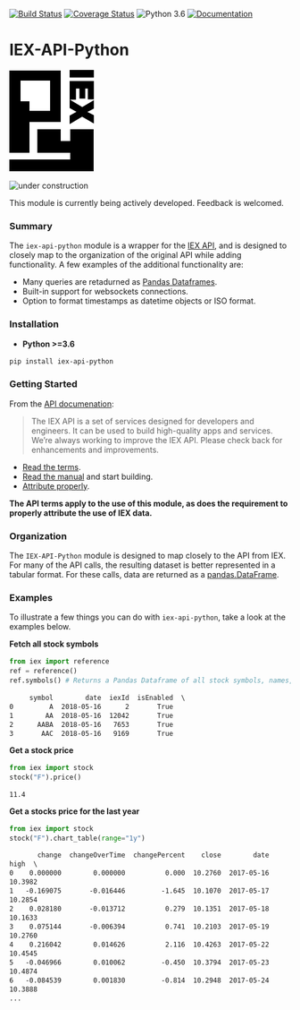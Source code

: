 [![Build Status](https://travis-ci.org/danielecook/iex-api-python.svg?branch=master)](https://travis-ci.org/danielecook/iex-api-python) [![Coverage Status](https://coveralls.io/repos/github/danielecook/iex-api-python/badge.svg)](https://coveralls.io/github/danielecook/iex-api-python) ![Python 3.6](https://img.shields.io/badge/Python-3.6-blue.svg) [![Documentation](https://img.shields.io/badge/Documentation-!-green.svg)](http://www.danielecook.com/iex-api-python/)

# IEX-API-Python

![IEX-API-Python Logo](docs/iex_logo.png)

![under construction](https://countspooky.neocities.org/construction.gif)

This module is currently being actively developed. Feedback is welcomed.

### Summary

The `iex-api-python` module is a wrapper for the [IEX API](https://iextrading.com/developer/docs/#getting-started), and is designed to closely map to the organization of the original API while adding functionality. A few examples of the additional functionality are:

* Many queries are retadurned as [Pandas Dataframes](https://pandas.pydata.org/).
* Built-in support for websockets connections.
* Option to format timestamps as datetime objects or ISO format.

### Installation

* __Python >=3.6__

``` bash
pip install iex-api-python
```

### Getting Started

From the [API documenation](https://iextrading.com/developer/docs/#getting-started):

> The IEX API is a set of services designed for developers and engineers. It can be used to build high-quality apps and services. We’re always working to improve the IEX API. Please check back for enhancements and improvements.

* [Read the terms](https://iextrading.com/api-terms/).
* [Read the manual](https://iextrading.com/developer/docs/#market-data) and start building.
* [Attribute properly](https://iextrading.com/developer/docs/#attribution).

**The API terms apply to the use of this module, as does the requirement to properly attribute the use of IEX data.**

### Organization

The `IEX-API-Python` module is designed to map closely to the API from IEX. For many of the API calls, the resulting dataset is better represented in a tabular format. For these calls, data are returned as a [pandas.DataFrame](https://pandas.pydata.org/pandas-docs/stable/generated/pandas.DataFrame.html).

### Examples

To illustrate a few things you can do with `iex-api-python`, take a look at the examples below.

__Fetch all stock symbols__

``` python
from iex import reference
ref = reference()
ref.symbols() # Returns a Pandas Dataframe of all stock symbols, names, and more.
```
```
     symbol        date  iexId  isEnabled  \
0         A  2018-05-16      2       True
1        AA  2018-05-16  12042       True
2      AABA  2018-05-16   7653       True
3       AAC  2018-05-16   9169       True
```

__Get a stock price__

``` python
from iex import stock
stock("F").price()
```
```
11.4
```

__Get a stocks price for the last year__
``` python
from iex import stock
stock("F").chart_table(range="1y")
```
```
       change  changeOverTime  changePercent    close        date     high  \
0    0.000000        0.000000          0.000  10.2760  2017-05-16  10.3982
1   -0.169075       -0.016446         -1.645  10.1070  2017-05-17  10.2854
2    0.028180       -0.013712          0.279  10.1351  2017-05-18  10.1633
3    0.075144       -0.006394          0.741  10.2103  2017-05-19  10.2760
4    0.216042        0.014626          2.116  10.4263  2017-05-22  10.4545
5   -0.046966        0.010062         -0.450  10.3794  2017-05-23  10.4874
6   -0.084539        0.001830         -0.814  10.2948  2017-05-24  10.3888
...
```
